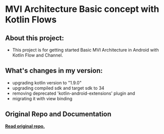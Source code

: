 
# MVI Architecture Basic concept with Kotlin Flows 

## About this project:

* This project is for getting started Basic MVI Architecture in Android with Kotlin Flow and Channel.

## What's changes in my version:
* upgrading kotlin version to "1.9.0"
* upgrading compiled sdk and target sdk to 34
* removing deprecated 'kotlin-android-extensions' plugin and
* migrating it with view binding


## Original Repo and Documentation

[**Read original repo.**](https://github.com/MindorksOpenSource/MVI-Architecture-Android-Beginners)
